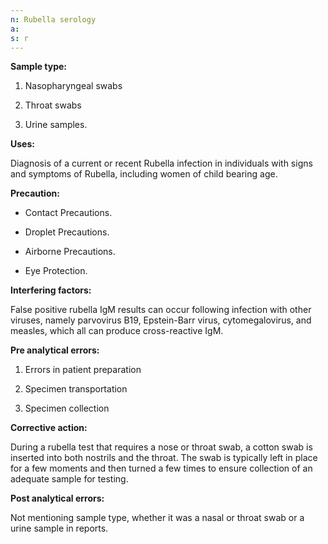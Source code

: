 ```yaml
---
n: Rubella serology
a: 
s: r
---
```



__Sample type:__

1.  Nasopharyngeal swabs

2. Throat swabs 

3. Urine samples.

__Uses:__

Diagnosis of a current or recent Rubella infection in individuals with signs and symptoms of Rubella, including women of child bearing age.

__Precaution:__

-	Contact Precautions.

-	Droplet Precautions. 

-	Airborne Precautions. 

-	Eye Protection.

__Interfering factors:__

False positive rubella IgM results can occur following infection with other viruses, namely parvovirus B19, Epstein-Barr virus, cytomegalovirus, and measles, which all can produce cross-reactive IgM.

__Pre analytical errors:__

1. Errors in patient preparation

2. Specimen transportation

3. Specimen collection

__Corrective action:__

During a rubella test that requires a nose or throat swab, a cotton swab is inserted into both nostrils and the throat. The swab is typically left in place for a few moments and then turned a few times to ensure collection of an adequate sample for testing.

__Post analytical errors:__ 

Not mentioning sample type, whether it was a nasal or throat swab or a urine sample in reports.